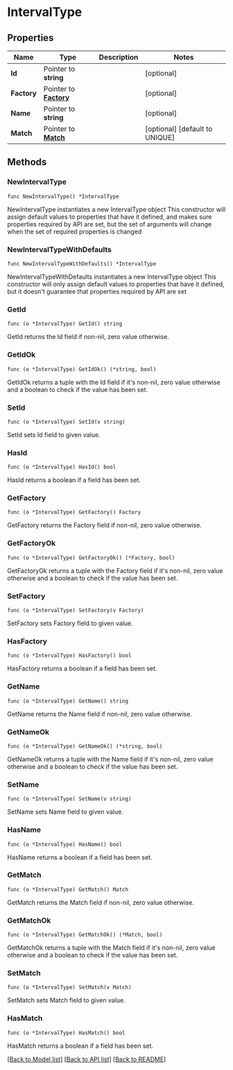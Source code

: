 # IntervalType

## Properties

Name | Type | Description | Notes
------------ | ------------- | ------------- | -------------
**Id** | Pointer to **string** |  | [optional] 
**Factory** | Pointer to [**Factory**](Factory.md) |  | [optional] 
**Name** | Pointer to **string** |  | [optional] 
**Match** | Pointer to [**Match**](Match.md) |  | [optional] [default to UNIQUE]

## Methods

### NewIntervalType

`func NewIntervalType() *IntervalType`

NewIntervalType instantiates a new IntervalType object
This constructor will assign default values to properties that have it defined,
and makes sure properties required by API are set, but the set of arguments
will change when the set of required properties is changed

### NewIntervalTypeWithDefaults

`func NewIntervalTypeWithDefaults() *IntervalType`

NewIntervalTypeWithDefaults instantiates a new IntervalType object
This constructor will only assign default values to properties that have it defined,
but it doesn't guarantee that properties required by API are set

### GetId

`func (o *IntervalType) GetId() string`

GetId returns the Id field if non-nil, zero value otherwise.

### GetIdOk

`func (o *IntervalType) GetIdOk() (*string, bool)`

GetIdOk returns a tuple with the Id field if it's non-nil, zero value otherwise
and a boolean to check if the value has been set.

### SetId

`func (o *IntervalType) SetId(v string)`

SetId sets Id field to given value.

### HasId

`func (o *IntervalType) HasId() bool`

HasId returns a boolean if a field has been set.

### GetFactory

`func (o *IntervalType) GetFactory() Factory`

GetFactory returns the Factory field if non-nil, zero value otherwise.

### GetFactoryOk

`func (o *IntervalType) GetFactoryOk() (*Factory, bool)`

GetFactoryOk returns a tuple with the Factory field if it's non-nil, zero value otherwise
and a boolean to check if the value has been set.

### SetFactory

`func (o *IntervalType) SetFactory(v Factory)`

SetFactory sets Factory field to given value.

### HasFactory

`func (o *IntervalType) HasFactory() bool`

HasFactory returns a boolean if a field has been set.

### GetName

`func (o *IntervalType) GetName() string`

GetName returns the Name field if non-nil, zero value otherwise.

### GetNameOk

`func (o *IntervalType) GetNameOk() (*string, bool)`

GetNameOk returns a tuple with the Name field if it's non-nil, zero value otherwise
and a boolean to check if the value has been set.

### SetName

`func (o *IntervalType) SetName(v string)`

SetName sets Name field to given value.

### HasName

`func (o *IntervalType) HasName() bool`

HasName returns a boolean if a field has been set.

### GetMatch

`func (o *IntervalType) GetMatch() Match`

GetMatch returns the Match field if non-nil, zero value otherwise.

### GetMatchOk

`func (o *IntervalType) GetMatchOk() (*Match, bool)`

GetMatchOk returns a tuple with the Match field if it's non-nil, zero value otherwise
and a boolean to check if the value has been set.

### SetMatch

`func (o *IntervalType) SetMatch(v Match)`

SetMatch sets Match field to given value.

### HasMatch

`func (o *IntervalType) HasMatch() bool`

HasMatch returns a boolean if a field has been set.


[[Back to Model list]](../README.md#documentation-for-models) [[Back to API list]](../README.md#documentation-for-api-endpoints) [[Back to README]](../README.md)


